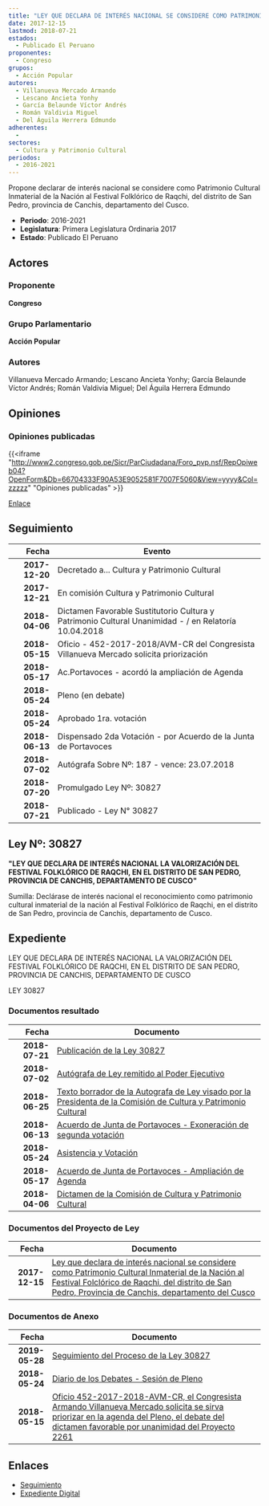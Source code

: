 ```yaml
---
title: "LEY QUE DECLARA DE INTERÉS NACIONAL SE CONSIDERE COMO PATRIMONIO CULTURAL, INMATERIAL DE LA NACIÓN AL FESTIVAL FOLKORICO DE RAQCHI, DEL DISTRITO DE SAN PEDRO, PROVINCIA DE CANCHIS, DEPARTAMENTO DEL CUSCO"
date: 2017-12-15
lastmod: 2018-07-21
estados: 
  - Publicado El Peruano
proponentes: 
  - Congreso
grupos: 
  - Acción Popular
autores: 
  - Villanueva Mercado Armando
  - Lescano Ancieta Yonhy
  - García Belaunde Víctor Andrés
  - Román Valdivia Miguel
  - Del Águila Herrera Edmundo
adherentes: 
  - 
sectores: 
  - Cultura y Patrimonio Cultural
periodos: 
  - 2016-2021
---
```


Propone declarar de interés nacional se considere como Patrimonio Cultural Inmaterial de la Nación al Festival Folklórico de Raqchi, del distrito de San Pedro, provincia de Canchis, departamento del Cusco.

- **Periodo**: 2016-2021
- **Legislatura**: Primera Legislatura Ordinaria 2017
- **Estado**: Publicado El Peruano

## Actores

### Proponente

**Congreso**

### Grupo Parlamentario

**Acción Popular**

### Autores

Villanueva Mercado Armando; Lescano Ancieta Yonhy; García Belaunde Víctor Andrés; Román Valdivia Miguel; Del Águila Herrera Edmundo


## Opiniones

### Opiniones publicadas

{{<iframe "http://www2.congreso.gob.pe/Sicr/ParCiudadana/Foro_pvp.nsf/RepOpiweb04?OpenForm&Db=66704333F90A53E9052581F7007F5060&View=yyyy&Col=zzzzz" "Opiniones publicadas" >}}

[Enlace](http://www2.congreso.gob.pe/Sicr/ParCiudadana/Foro_pvp.nsf/RepOpiweb04?OpenForm&Db=66704333F90A53E9052581F7007F5060&View=yyyy&Col=zzzzz)

## Seguimiento

| Fecha | Evento |
|------:|--------|
| **2017-12-20** | Decretado a... Cultura y Patrimonio Cultural|
| **2017-12-21** | En comisión Cultura y Patrimonio Cultural|
| **2018-04-06** | Dictamen Favorable Sustitutorio Cultura y Patrimonio Cultural Unanimidad - / en Relatoría 10.04.2018|
| **2018-05-15** | Oficio - 452-2017-2018/AVM-CR del Congresista Villanueva Mercado solicita priorización|
| **2018-05-17** | Ac.Portavoces - acordó la ampliación de Agenda|
| **2018-05-24** | Pleno (en debate)|
| **2018-05-24** | Aprobado 1ra. votación|
| **2018-06-13** | Dispensado 2da Votación - por Acuerdo de la Junta de Portavoces|
| **2018-07-02** | Autógrafa Sobre Nº: 187 - vence: 23.07.2018|
| **2018-07-20** | Promulgado Ley Nº: 30827|
| **2018-07-21** | Publicado - Ley N° 30827|

## Ley Nº: 30827

**"LEY QUE DECLARA DE INTERÉS NACIONAL LA VALORIZACIÓN DEL FESTIVAL FOLKLÓRICO DE RAQCHI, EN EL DISTRITO DE SAN PEDRO, PROVINCIA DE CANCHIS, DEPARTAMENTO DE CUSCO"**

Sumilla: Declárase de interés nacional el reconocimiento como patrimonio cultural inmaterial de la nación al Festival Folklórico de Raqchi, en el distrito de San Pedro, provincia de Canchis, departamento de Cusco.


## Expediente

LEY QUE DECLARA DE INTERÉS NACIONAL LA VALORIZACIÓN DEL FESTIVAL FOLKLÓRICO DE RAQCHI, EN EL DISTRITO DE SAN PEDRO, PROVINCIA DE CANCHIS, DEPARTAMENTO DE CUSCO

LEY 30827


### Documentos resultado

| Fecha | Documento |
|------:|--------|
| **2018-07-21** | [Publicación de la Ley 30827](http://www.leyes.congreso.gob.pe/Documentos/2016_2021/ADLP/Normas_Legales/30827-LEY.pdf) |
| **2018-07-02** | [Autógrafa de Ley remitido al Poder Ejecutivo](http://www.leyes.congreso.gob.pe/Documentos/2016_2021/ADLP/Texto_Aprobado/AU0226120180702.pdf) |
| **2018-06-25** | [Texto borrador de la Autografa de Ley visado por la Presidenta de la Comisión de Cultura y Patrimonio Cultural](http://www.leyes.congreso.gob.pe/Documentos/2016_2021/Texto_Borrador_de_Autografa/BAU0226120180625.pdf) |
| **2018-06-13** | [Acuerdo de Junta de Portavoces - Exoneración de segunda votación](http://www.leyes.congreso.gob.pe/Documentos/2016_2021/Acuerdos/Junta_Portavoces/AJP0226120180613.pdf) |
| **2018-05-24** | [Asistencia y Votación](http://www.leyes.congreso.gob.pe/Documentos/2016_2021/Asistencia_y_Votacion/Proyectos_de_Ley/AV0226120180524.pdf) |
| **2018-05-17** | [Acuerdo de Junta de Portavoces - Ampliación de Agenda](http://www.leyes.congreso.gob.pe/Documentos/2016_2021/Acuerdos/Junta_Portavoces/AJP0226120180517.pdf) |
| **2018-04-06** | [Dictamen de la Comisión de Cultura y Patrimonio Cultural](http://www.leyes.congreso.gob.pe/Documentos/2016_2021/Dictamenes/Proyectos_de_Ley/02261DC05MAY20180406.pdf) |

### Documentos del Proyecto de Ley

| Fecha | Documento |
|------:|--------|
| **2017-12-15** | [Ley que declara de interés nacional se considere como Patrimonio Cultural Inmaterial de la Nación al Festival Folclórico de Raqchi, del distrito de San Pedro, Provincia de Canchis, departamento del Cusco](http://www.leyes.congreso.gob.pe/Documentos/2016_2021/Proyectos_de_Ley_y_de_Resoluciones_Legislativas/PL0226120171215.pdf) |

### Documentos de Anexo

| Fecha | Documento |
|------:|--------|
| **2019-05-28** | [Seguimiento del Proceso de la Ley 30827](http://www.leyes.congreso.gob.pe/Documentos/2016_2021/Seguimiento_de_Proyectos_de_Ley/02261PL20190528.pdf) |
| **2018-05-24** | [Diario de los Debates - Sesión de Pleno](http://www.leyes.congreso.gob.pe/Documentos/2016_2021/ADLP/Diario_Debates/30827-TDD.pdf) |
| **2018-05-15** | [Oficio 452-2017-2018-AVM-CR, el Congresista Armando Villanueva Mercado solicita se sirva priorizar en la agenda del Pleno, el debate del dictamen favorable por unanimidad del Proyecto 2261](http://www.leyes.congreso.gob.pe/Documentos/2016_2021/Oficios/Congresistas/OFICIO-452-2017-2018-AVM-CR.pdf) |

## Enlaces 

- [Seguimiento](http://www2.congreso.gob.pehttp://www2.congreso.gob.pe/Sicr/TraDocEstProc/CLProLey2016.nsf/f7fff46988ca05b1052578e100829cc7/ab27039f3e1fe2ab052581f70072d81f?OpenDocument)
- [Expediente Digital](http://www2.congreso.gob.pehttp://www2.congreso.gob.pe/Sicr/TraDocEstProc/CLProLey2016.nsf/f7fff46988ca05b1052578e100829cc7/ab27039f3e1fe2ab052581f70072d81f?OpenDocument&Click=05257FB7005EB655.eb71d0cf91d8294e05256cdf006b5706/$Body/0.1C6C)
